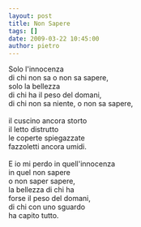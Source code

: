 ```yaml
---
layout: post
title: Non Sapere
tags: []
date: 2009-03-22 10:45:00
author: pietro
---
```

Solo l'innocenza<br/>di chi non sa o non sa sapere,<br/>solo la bellezza<br/>di chi ha il peso del domani,<br/>di chi non sa niente, o non sa sapere,<br/><br/>il cuscino ancora storto<br/>il letto distrutto<br/>le coperte spiegazzate<br/>fazzoletti ancora umidi.<br/><br/>E io mi perdo in quell'innocenza<br/>in quel non sapere<br/>o non saper sapere,<br/>la bellezza di chi ha<br/>forse il peso del domani,<br/>di chi con uno sguardo<br/>ha capito tutto.
